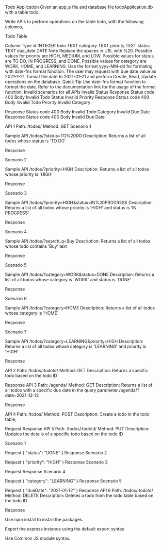 
Todo Application
Given an app.js file and database file todoApplication.db with a table todo.

Write APIs to perform operations on the table todo, with the following columns,

Todo Table

Column	Type
id	INTEGER
todo	TEXT
category	TEXT
priority	TEXT
status	TEXT
due_date	DATE
Note
Replace the spaces in URL with %20.
Possible values for priority are HIGH, MEDIUM, and LOW.
Possible values for status are TO DO, IN PROGRESS, and DONE.
Possible values for category are WORK, HOME, and LEARNING.
Use the format yyyy-MM-dd for formating with date-fns format function.
The user may request with due date value as 2021-1-21, format the date to 2021-01-21 and perform Create, Read, Update operations on the database.
Quick Tip
Use date-fns format function to format the date. Refer to the documentation link for the usage of the format function.
Invalid scenarios for all APIs
Invalid Status
Response
Status code 400
Body Invalid Todo Status
Invalid Priority
Response
Status code 400
Body Invalid Todo Priority
Invalid Category

Response
Status code 400
Body Invalid Todo Category
Invalid Due Date
Response
Status code
400
Body
Invalid Due Date

API 1
Path: /todos/
Method: GET
Scenario 1

Sample API /todos/?status=TO%20DO
Description:
Returns a list of all todos whose status is 'TO DO'

Response
 
Scenario 2

Sample API /todos/?priority=HIGH
Description:
Returns a list of all todos whose priority is 'HIGH'

Response
 
Scenario 3

Sample API /todos/?priority=HIGH&status=IN%20PROGRESS
Description:
Returns a list of all todos whose priority is 'HIGH' and status is 'IN PROGRESS'

Response
 
Scenario 4

Sample API /todos/?search_q=Buy
Description:
Returns a list of all todos whose todo contains 'Buy' text

Response
 
Scenario 5

Sample API /todos/?category=WORK&status=DONE
Description:
Returns a list of all todos whose category is 'WORK' and status is 'DONE'

Response
 
Scenario 6

Sample API /todos/?category=HOME
Description:
Returns a list of all todos whose category is 'HOME'

Response
 
Scenario 7

Sample API /todos/?category=LEARNING&priority=HIGH
Description:
Returns a list of all todos whose category is 'LEARNING' and priority is 'HIGH'

Response
 
API 2
Path: /todos/:todoId/
Method: GET
Description:
Returns a specific todo based on the todo ID

Response
API 3
Path: /agenda/
Method: GET
Description:
Returns a list of all todos with a specific due date in the query parameter /agenda/?date=2021-12-12

Response
 
API 4
Path: /todos/
Method: POST
Description:
Create a todo in the todo table,

Request
Response
API 5
Path: /todos/:todoId/
Method: PUT
Description:
Updates the details of a specific todo based on the todo ID

Scenario 1

Request { "status": "DONE" }
Response
Scenario 2

Request { "priority": "HIGH" }
Response
Scenario 3

Request
Response
Scenario 4

Request { "category": "LEARNING" }
Response
Scenario 5

Request { "dueDate": "2021-01-12" }
Response
API 6
Path: /todos/:todoId/
Method: DELETE
Description:
Deletes a todo from the todo table based on the todo ID

Response

Use npm install to install the packages.

Export the express instance using the default export syntax.

Use Common JS module syntax.

